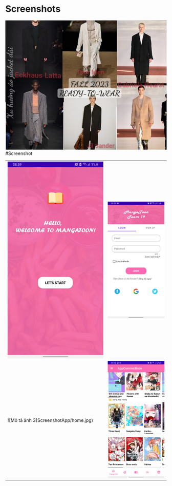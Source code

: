 # Screenshots

![Example image](imagesL3.jpg)
#Screenshot

|  |  |
| --- | --- |
| ![Mô tả ảnh 1](ScreenshotApp/login.jpg) | ![Mô tả ảnh 2](ScreenshotApp/login1.jpg) |
| ![Mô tả ảnh 3]ScreenshotApp/home.jpg) | ![Mô tả ảnh 4](ScreenshotApp/home1.jpg) |
